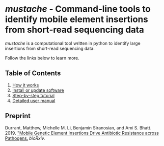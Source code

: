 # *mustache* - Command-line tools to identify mobile element insertions from short-read sequencing data

*mustache* is a computational tool written in python to identify large insertions from short-read sequencing data.

Follow the links below to learn more.

## Table of Contents
1. [How it works](docs/howitworks.md)  
2. [Install or update software](docs/install.md)  
3. [Step-by-step tutorial](docs/tutorial.md)
4. [Detailed user manual](docs/manual.md)


## Preprint
Durrant, Matthew, Michelle M. Li, Benjamin Siranosian, and Ami S. Bhatt. 2019. ["Mobile Genetic Element Insertions Drive 
Antibiotic Resistance across Pathogens.](https://doi.org/10.1101/527788) *bioRxiv*.